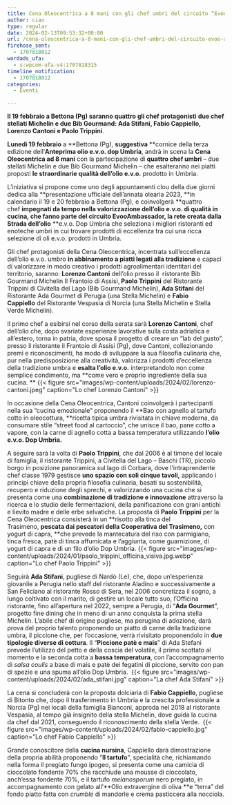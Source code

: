 ```yaml
---
title: Cena Oleocentrica a 8 mani con gli chef umbri del circuito “Evoo Ambassador”
author: ciao
type: regular
date: 2024-02-13T09:53:32+00:00
url: /cena-oleocentrica-a-8-mani-con-gli-chef-umbri-del-circuito-evoo-ambassador/
firehose_sent:
  - 1707818012
wordads_ufa:
  - s:wpcom-ufa-v4:1707818315
timeline_notification:
  - 1707818012
categories:
  - Eventi

---
```

**Il 19 febbraio a Bettona (Pg) saranno quattro gli chef protagonisti** **due chef stellati Michelin e due Bib Gourmand: Ada Stifani, Fabio Cappiello, Lorenzo Cantoni e Paolo Trippini**.

**Lunedì 19 febbraio**&nbsp;a&nbsp;**Bettona (Pg),&nbsp;**suggestiva**&nbsp;**cornice della terza edizione dell’**Anteprima olio e.v.o. dop Umbria**, andrà in scena la&nbsp;**Cena Oleocentrica ad 8 mani**&nbsp;con la partecipazione di&nbsp;**quattro chef umbri**&nbsp;&#8211; due stellati Michelin e due Bib Gourmand Michelin – che esalteranno nei piatti proposti&nbsp;**le straordinarie qualità dell’olio e.v.o.**&nbsp;prodotto in Umbria.

L’iniziativa si propone come uno degli appuntamenti clou della due giorni dedica alla **presentazione ufficiale dell’annata olearia 2023, **in calendario il 19 e 20 febbraio a Bettona (Pg), e coinvolgerà **quattro chef **impegnati da tempo nella valorizzazione dell’olio e.v.o. di qualità in cucina, che fanno parte del <a target="_blank" rel="noreferrer noopener"><strong>circuito EvooAmbassador</strong></a>, la rete creata dalla Strada dell’olio** **e.v.o. Dop Umbria che seleziona i migliori ristoranti ed enoteche umbri in cui trovare prodotti di eccellenza tra cui una ricca selezione di oli e.v.o. prodotti in Umbria. 

Gli chef protagonisti della Cena Oleocentrica, incentrata sull’eccellenza dell’olio e.v.o. umbro&nbsp;**in abbinamento a piatti legati alla tradizione**&nbsp;e capaci di valorizzare in modo creativo i prodotti agroalimentari identitari del territorio, saranno:&nbsp;**Lorenzo Cantoni**&nbsp;dell’olio presso il&nbsp;&nbsp;ristorante Bib Gourmand Michelin Il Frantoio di Assisi,**&nbsp;Paolo Trippini**&nbsp;del Ristorante Trippini di Civitella del Lago (Bib Gourmand Michelin),**&nbsp;Ada Stifani**&nbsp;del Ristorante Ada Gourmet di Perugia (una Stella Michelin) e&nbsp;**Fabio Cappiello**&nbsp;del Ristorante Vespasia di Norcia (una Stella Michelin e Stella Verde Michelin).

Il primo chef a esibirsi nel corso della serata sarà **Lorenzo Cantoni**, chef dell’olio che, dopo svariate esperienze lavorative sulla costa adriatica e all’estero, torna in patria, dove sposa il progetto di creare un “lab del gusto”, presso il ristorante il Frantoio di Assisi (Pg), dove Cantoni, collezionando premi e riconoscimenti, ha modo di sviluppare la sua filosofia culinaria che, pur nella predisposizione alla creatività, valorizza i prodotti d’eccellenza della tradizione umbra e **esalta l’olio e.v.o.** interpretandolo non come semplice condimento, ma **come vero e proprio ingrediente della sua cucina. **
{{< figure src="images/wp-content/uploads/2024/02/lorenzo-cantoni.jpeg" caption="Lo chef Lorenzo Cantoni" >}}
 

In occasione della Cena Oleocentrica, Cantoni coinvolgerà i partecipanti nella sua “cucina emozionale” proponendo il&nbsp;**Bao con agnello al tartufo cotto in oleocottura,&nbsp;**ricetta tipica umbra rivisitata in chiave moderna, da consumare stile “street food al cartoccio”, che unisce il bao, pane cotto a vapore, con la carne di agnello cotta a bassa temperatura utilizzando&nbsp;**l’olio e.v.o. Dop Umbria.**

A seguire sarà la volta di **Paolo Trippini**, che dal 2006 è al timone del locale di famiglia, il ristorante Trippini, a Civitella del Lago – Baschi (TR), piccolo borgo in posizione panoramica sul lago di Corbara, dove l’intraprendente chef classe 1979 gestisce **uno spazio con soli cinque tavoli,** applicando i principi chiave della propria filosofia culinaria, basati su sostenibilità, recupero e riduzione degli sprechi, e valorizzando una cucina che si presenta come una **combinazione di tradizione e innovazione** attraverso la ricerca e lo studio delle fermentazioni, della panificazione con grani antichi e lievito madre e delle erbe selvatiche. La proposta di **Paolo Trippini** per la Cena Oleocentrica consisterà in un **risotto alla tinca del Trasimeno, **pescata dai pescatori della Cooperativa del Trasimeno,** con yogurt di capra, **che prevede la mantecatura del riso con parmigiano, tinca fresca, patè di tinca affumicata e l’aggiunta, come guarnizione, di yogurt di capra e di un filo d’olio Dop Umbria.
{{< figure src="images/wp-content/uploads/2024/01/paolo_trippini_officina_visiva.jpg.webp" caption="Lo chef Paolo Trippini" >}}
 

Seguirà **Ada Stifani**, pugliese di Nardò (Le), che, dopo un’esperienza giovanile a Perugia nello staff del ristorante Aladino e successivamente a San Feliciano al ristorante Rosso di Sera, nel 2006 concretizza il sogno, a lungo coltivato con il marito, di gestire un locale tutto suo, l’Officina ristorante, fino all’apertura nel 2022, sempre a Perugia, di “**Ada Gourmet**”, progetto fine dining che in meno di un anno conquista la prima stella Michelin. L’abile chef di origine pugliese, ma perugina di adozione, darà prova del proprio talento proponendo un piatto di carne della tradizione umbra, il piccione che, per l’occasione, verrà rivisitato proponendolo in **due tipologie diverse di cottura**. Il “**Piccione patè e mais**” di Ada Stefani prevede l’utilizzo del petto e della coscia del volatile, il primo scottato al momento e la seconda cotta a **bassa temperatura**, con l’accompagnamento di _salsa coulis_ a base di mais e patè dei fegatini di piccione, servito con pan di spezie e una spuma all&#8217;olio Dop Umbria. 
{{< figure src="images/wp-content/uploads/2024/02/ada_stifani.jpg" caption="La chef Ada Stifani" >}}
 

La cena si concluderà con la proposta dolciaria di **Fabio Cappiello**, pugliese di Bitonto che, dopo il trasferimento in Umbria e la crescita professionale a Norcia (Pg) nei locali della famiglia Bianconi, approda nel 2018 al ristorante Vespasia, al tempo già insignito della stella Michelin, dove guida la cucina da chef dal 2021, conseguendo il riconoscimento della stella Verde. 
{{< figure src="images/wp-content/uploads/2024/02/fabio-cappiello.jpg" caption="Lo chef Fabio Cappiello" >}}
 

Grande conoscitore della&nbsp;**cucina nursina**, Cappiello darà dimostrazione della propria abilità proponendo &#8220;**Il tartufo**&#8220;, specialità che, richiamando nella forma il pregiato fungo ipogeo, si presenta come una camicia di cioccolato fondente 70% che racchiude una mousse di cioccolato, anch’essa fondente 70%, e il tartufo&nbsp;_melanosporum_&nbsp;nero pregiato, in accompagnamento con gelato all&#8217;**Olio extravergine di oliva&nbsp;**e “terra” del fondo piatto fatta con&nbsp;_crumble_&nbsp;di mandorle e crema pasticcera alla nocciola.